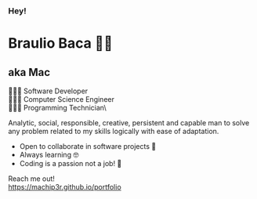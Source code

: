 ### Hey!
# Braulio Baca 🏄‍♂️
## aka Mac

👨🏻‍💻 Software Developer\
👨🏻‍💻 Computer Science Engineer\
👨🏻‍💻 Programming Technician\

Analytic, social, responsible, creative, persistent and capable man to solve any problem related to my skills
logically with ease of adaptation.

- Open to collaborate in software projects 🤘
- Always learning 🤓
- Coding is a passion not a job! 🤖

Reach me out!\
<https://machip3r.github.io/portfolio>

<!--
**machip3r/machip3r** is a ✨ _special_ ✨ repository because its `README.md` (this file) appears on your GitHub profile.

Here are some ideas to get you started:

- 🔭 I’m currently working on ...
- 🌱 I’m currently learning ...
- 👯 I’m looking to collaborate on ...
- 🤔 I’m looking for help with ...
- 💬 Ask me about ...
- 📫 How to reach me: ...
- 😄 Pronouns: ...
- ⚡ Fun fact: ...
-->

